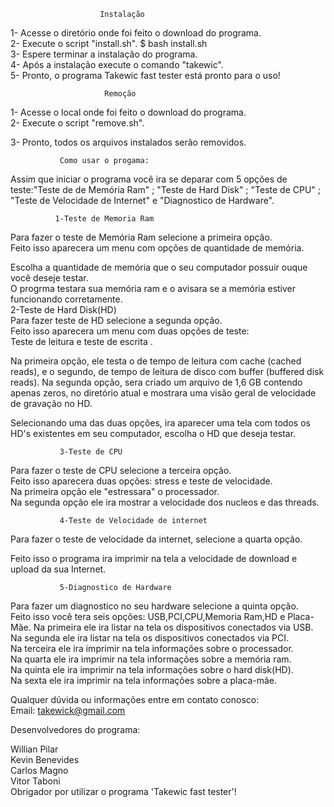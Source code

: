                         Instalação                                                             
 1- Acesse o diretório onde foi feito o download do programa.		   
 2- Execute o script "install.sh". $ bash install.sh                     
 3- Espere terminar a instalação do programa.                             
 4- Após a instalação execute o comando "takewic".                        
 5- Pronto, o programa Takewic fast tester está pronto para o uso!
        
                         Remoção	                                   
 1- Acesse o local onde foi feito o download do programa.		   
 2- Execute o script "remove.sh".	

 3- Pronto, todos os arquivos instalados serão removidos.

	           Como usar o progama:		                     
 Assim que iniciar o programa você ira se deparar com 5 opções de teste:"Teste de de Memória Ram" ; "Teste de Hard Disk" ; "Teste de CPU" ; "Teste de Velocidade de Internet" e "Diagnostico de Hardware".		   

              1-Teste de Memoria Ram				           
 Para fazer o teste de Memória Ram selecione a primeira opção.		   
 Feito isso aparecera um menu com opções de quantidade de memória.
	   
 Escolha a quantidade de memória que o seu computador possuir ouque você deseje testar.		                                                   
 O progrma testara sua memória ram e o avisara se a memória estiver funcionando corretamente.                                               	   
               2-Teste de Hard Disk(HD)				           
 Para fazer teste de HD selecione a segunda opção.			   
 Feito isso aparecera um menu com duas opções de teste:			   
 Teste de leitura e teste de escrita .
	   
 Na primeira opção, ele testa o de tempo de leitura com cache (cached reads), e o segundo, de tempo de leitura de disco com buffer (buffered disk reads). 
 Na segunda opção, sera criado um arquivo de 1,6 GB contendo apenas zeros, no diretório atual e mostrara uma visão geral de velocidade de gravação no HD.
				   
 Selecionando uma das duas opções, ira aparecer uma tela com todos os HD's existentes em seu computador, escolha o HD que deseja
testar.

               3-Teste de CPU				                   
 Para fazer o teste de CPU selecione a terceira opção.			   
 Feito isso aparecera duas opções: stress e teste de velocidade.           
 Na primeira opção ele "estressara" o processador.			   
 Na segunda opção ele ira mostrar a velocidade dos nucleos e das threads.  

               4-Teste de Velocidade de internet			   
 Para fazer o teste de velocidade da internet, selecione a quarta opção.   

 Feito isso o programa ira imprimir na tela a velocidade de download e upload da sua Internet.  

               5-Diagnostico de Hardware                                   
 Para fazer um diagnostico no seu hardware selecione a quinta opção.	   
 Feito isso você tera seis opções: USB,PCI,CPU,Memoria Ram,HD e Placa-Mãe. 
 Na primeira ele ira listar na tela os dispositivos conectados via USB.	   
 Na segunda ele ira listar na tela os dispositivos conectados via PCI.	   
 Na terceira ele ira imprimir na tela informações sobre o processador.	   
 Na quarta ele ira imprimir na tela informações sobre a memória ram.	   
 Na quinta ele ira imprimir na tela informações sobre o hard disk(HD).	   
 Na sexta ele ira imprimir na tela informações sobre a placa-mãe.
 
  Qualquer dúvida ou informações entre em contato conosco:       
  Email: takewick@gmail.com                                                
                                                           
  Desenvolvedores do programa:                                  
   
   Willian Pilar                                                           
   Kevin Benevides                                                        
   Carlos Magno                                                           
   Vitor Taboni                                                            
  Obrigador por utilizar o programa 'Takewic fast tester'!
